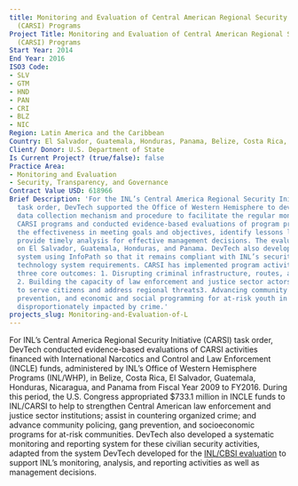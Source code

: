 ```yaml
---
title: Monitoring and Evaluation of Central American Regional Security Initiative
  (CARSI) Programs
Project Title: Monitoring and Evaluation of Central American Regional Security Initiative
  (CARSI) Programs
Start Year: 2014
End Year: 2016
ISO3 Code:
- SLV
- GTM
- HND
- PAN
- CRI
- BLZ
- NIC
Region: Latin America and the Caribbean
Country: El Salvador, Guatemala, Honduras, Panama, Belize, Costa Rica, Nicaragua
Client/ Donor: U.S. Department of State
Is Current Project? (true/false): false
Practice Area:
- Monitoring and Evaluation
- Security, Transparency, and Governance
Contract Value USD: 618966
Brief Description: 'For the INL’s Central America Regional Security Initiative (CARSI)
  task order, DevTech supported the Office of Western Hemisphere to develop a systematic
  data collection mechanism and procedure to facilitate the regular monitoring of
  CARSI programs and conducted evidence-based evaluations of program progress to determine
  the effectiveness in meeting goals and objectives, identify lessons learned, and
  provide timely analysis for effective management decisions. The evaluations focused
  on El Salvador, Guatemala, Honduras, and Panama. DevTech also developed the monitoring
  system using InfoPath so that it remains compliant with INL’s security and information
  technology system requirements. CARSI has implemented program activities aimed at
  three core outcomes: 1. Disrupting criminal infrastructure, routes, and networks;
  2. Building the capacity of law enforcement and justice sector actors and institutions
  to serve citizens and address regional threats3. Advancing community policing, gang
  prevention, and economic and social programming for at-risk youth in communities
  disproportionately impacted by crime.'
projects_slug: Monitoring-and-Evaluation-of-L
---
```


For INL’s Central America Regional Security Initiative (CARSI) task order, DevTech conducted evidence-based evaluations of CARSI activities financed with International Narcotics and Control and Law Enforcement (INCLE) funds, administered by INL’s Office of Western Hemisphere Programs (INL/WHP), in Belize, Costa Rica, El Salvador, Guatemala, Honduras, Nicaragua, and Panama from Fiscal Year 2009 to FY2016. During this period, the U.S. Congress appropriated $733.1 million in INCLE funds to INL/CARSI to help to strengthen Central American law enforcement and justice sector institutions; assist in countering organized crime; and advance community policing, gang prevention, and socioeconomic programs for at-risk communities. DevTech also developed a systematic monitoring and reporting system for these civilian security activities, adapted from the system DevTech developed for the [INL/CBSI evaluation](http://devtechsys.com/projects/Monitoring-and-Evaluation-of-t/) to support INL’s monitoring, analysis, and reporting activities as well as management decisions. 